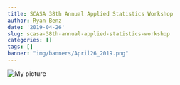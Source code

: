 ```yaml
---
title: SCASA 38th Annual Applied Statistics Workshop
author: Ryan Benz
date: '2019-04-26'
slug: scasa-38th-annual-applied-statistics-workshop
categories: []
tags: []
banner: "img/banners/April26_2019.png"
---
```


![My picture](/img/04262019.jpg)


